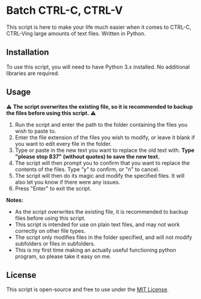 #  Batch CTRL-C, CTRL-V

This script is here to make your life much easier when it comes to CTRL-C, CTRL-Ving large amounts of text files. Written in Python.

## Installation

To use this script, you will need to have Python 3.x installed. No additional libraries are required.

## Usage
:warning: **The script overwrites the existing file, so it is recommended to backup the files before using this script.** :warning:
1. Run the script and enter the path to the folder containing the files you wish to paste to.
2. Enter the file extension of the files you wish to modify, or leave it blank if you want to edit every file in the folder.
3. Type or paste in the new text you want to replace the old text with. **Type "please stop 837" (without quotes) to save the new text.**
4. The script will then prompt you to confirm that you want to replace the contents of the files. Type "y" to confirm, or "n" to cancel.
5. The script will then do its magic and modify the specified files. It will also let you know if there were any issues.
6. Press "Enter" to exit the script.

**Notes:**
- As the script overwrites the existing file, it is recommended to backup files before using this script.
- This script is intended for use on plain text files, and may not work correctly on other file types.
- The script only modifies files in the folder specified, and will not modify subfolders or files in subfolders.
- This is my first time making an actually useful functioning python program, so please take it easy on me.

## License

This script is open-source and free to use under the [MIT License](https://choosealicense.com/licenses/mit/).
